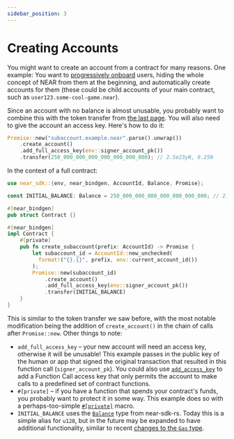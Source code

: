 ```yaml
---
sidebar_position: 3
---
```


# Creating Accounts

You might want to create an account from a contract for many reasons. One example:
You want to [progressively onboard](https://www.youtube.com/watch?v=7mO4yN1zjbs&t=2s) users, hiding the whole concept of NEAR from them at the beginning, and automatically create accounts for them (these could be child accounts of your main contract, such as `user123.some-cool-game.near`).

Since an account with no balance is almost unusable, you probably want to combine this with the token transfer from [the last page](./token-tk.md). You will also need to give the account an access key. Here's how to do it:

```rust
Promise::new("subaccount.example.near".parse().unwrap())
    .create_account()
    .add_full_access_key(env::signer_account_pk())
    .transfer(250_000_000_000_000_000_000_000); // 2.5e23yN, 0.25N
```

In the context of a full contract:

```rust
use near_sdk::{env, near_bindgen, AccountId, Balance, Promise};

const INITIAL_BALANCE: Balance = 250_000_000_000_000_000_000_000; // 2.5e23yN, 0.25N

#[near_bindgen]
pub struct Contract {}

#[near_bindgen]
impl Contract {
    #[private]
    pub fn create_subaccount(prefix: AccountId) -> Promise {
        let subaccount_id = AccountId::new_unchecked(
          format!("{}.{}", prefix, env::current_account_id())
        );
        Promise::new(subaccount_id)
            .create_account()
            .add_full_access_key(env::signer_account_pk())
            .transfer(INITIAL_BALANCE)
    }
}
```

This is similar to the token transfer we saw before, with the most notable modification being the addition of `create_account()` in the chain of calls after `Promise::new`. Other things to note:

* `add_full_access_key` – your new account will need an access key, otherwise it will be unusable! This example passes in the public key of the human or app that signed the original transaction that resulted in this function call (`signer_account_pk`). You could also use [`add_access_key`](https://docs.rs/near-sdk/latest/near_sdk/struct.Promise.html#method.add_access_key) to add a Function Call access key that only permits the account to make calls to a predefined set of contract functions.
* `#[private]` – if you have a function that spends your contract's funds, you probably want to protect it in some way. This example does so with a perhaps-too-simple [`#[private]`](../contract-interface/private-methods.md) macro.
* `INITIAL_BALANCE` uses the [`Balance`](https://docs.rs/near-sdk/3.1.0/near_sdk/type.Balance.html) type from near-sdk-rs. Today this is a simple alias for `u128`, but in the future may be expanded to have additional functionality, similar to recent [changes to the `Gas` type](https://github.com/near/near-sdk-rs/pull/471).
